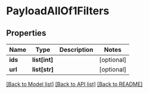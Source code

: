 # PayloadAllOf1Filters

## Properties
Name | Type | Description | Notes
------------ | ------------- | ------------- | -------------
**ids** | **list[int]** |  | [optional] 
**url** | **list[str]** |  | [optional] 

[[Back to Model list]](../README.md#documentation-for-models) [[Back to API list]](../README.md#documentation-for-api-endpoints) [[Back to README]](../README.md)


